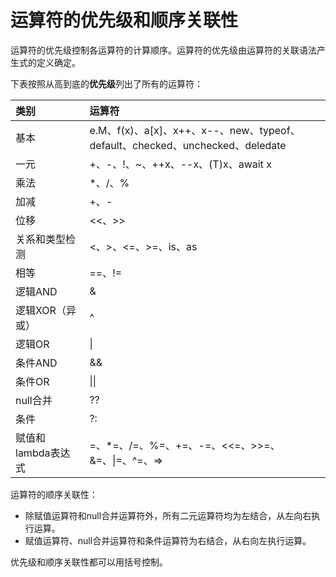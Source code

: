 # 运算符的优先级和顺序关联性

运算符的优先级控制各运算符的计算顺序。运算符的优先级由运算符的关联语法产生式的定义确定。

下表按照从高到底的**优先级**列出了所有的运算符：

| 类别 | 运算符 |
| :--- | :--- |
| 基本 | e.M、f\(x\)、a\[x\]、x++、x--、new、typeof、default、checked、unchecked、deledate |
| 一元 | +、-、!、~、++x、--x、\(T\)x、await x |
| 乘法 | \*、/、% |
| 加减 | +、- |
| 位移 | &lt;&lt;、&gt;&gt; |
| 关系和类型检测 | &lt;、&gt;、&lt;=、&gt;=、is、as |
| 相等 | ==、!= |
| 逻辑AND | & |
| 逻辑XOR（异或） | ^ |
| 逻辑OR | \| |
| 条件AND | && |
| 条件OR | \|\| |
| null合并 | ?? |
| 条件 | ?: |
| 赋值和lambda表达式 | =、\*=、/=、%=、+=、-=、&lt;&lt;=、&gt;&gt;=、&=、\|=、^=、=&gt; |

运算符的顺序关联性：

* 除赋值运算符和null合并运算符外，所有二元运算符均为左结合，从左向右执行运算。
* 赋值运算符、null合并运算符和条件运算符为右结合，从右向左执行运算。

优先级和顺序关联性都可以用括号控制。



